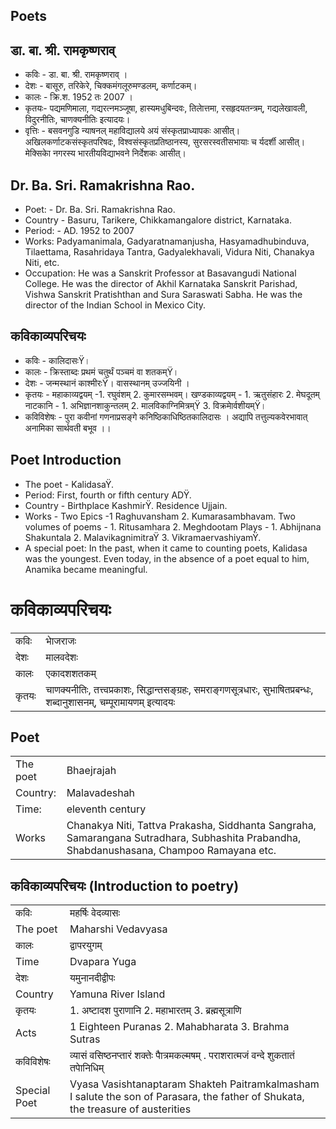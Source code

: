 ## Poets
## डा. बा. श्री. रामकृष्णराव्
* कविः - डा. बा. श्री. रामकृष्णराव् ।
* देशः - बासूरु, तरिकेरे, चिक्कमंगलूरुमण्डलम्, कर्णाटकम्।
* कालः - क्रि.श. 1952 तः 2007 ।
* कृतयः- पद्यमणिमाला, गद्यरत्नमञ्जूषा, हास्यमधुबिन्दवः, तिलाेत्तमा, रसहृदयतन्त्रम्, गद्यलेखावली, विदुरनीतिः, चाणक्यनीतिः इत्यादयः।
* वृत्तिः - बसवनगुडि न्याषनल् महाविद्यालये अयं संस्कृतप्राध्यापकः आसीत्। अखिलकर्णाटकसंस्कृतपरिषदः, विश्वसंस्कृतप्रतिष्ठानस्य, सुरसरस्वतीसभायाः च  र्यदर्शी आसीत्। मेक्सिकाे नगरस्य भारतीयविद्याभवने निर्देशकः आसीत्।
## Dr. Ba. Sri. Ramakrishna Rao.
* Poet: - Dr. Ba. Sri. Ramakrishna Rao.
* Country - Basuru, Tarikere, Chikkamangalore district, Karnataka.
* Period: - AD. 1952 to 2007
* Works: Padyamanimala, Gadyaratnamanjusha, Hasyamadhubinduva, Tilaettama, Rasahridaya Tantra, Gadyalekhavali, Vidura Niti, Chanakya Niti, etc.
* Occupation: He was a Sanskrit Professor at Basavangudi National College. He was the director of Akhil Karnataka Sanskrit Parishad, Vishwa Sanskrit Pratishthan and Sura Saraswati Sabha. He was the director of the Indian School in Mexico City.

## कविकाव्यपरिचयः
* कविः - कालिदासःŸ।
* कालः - क्रिस्ताब्दः प्रथमं चतुर्थं पञ्चमं वा  शतकम्Ÿ।
* देशः - जन्मस्थानं काश्मीरःŸ। वासस्थानम् उज्जयिनी ।
* कृतयः - महाकाव्यद्वयम् -1. रघुवंशम्  2. कुमारसम्भवम्। खण्डकाव्यद्वयम् - 1. ऋतुसंहारः 2. मेघदूतम्  नाटकानि - 1. अभिज्ञानशाकुन्तलम्  2. मालविकाग्निमित्रम्Ÿ 3. विक्रमाेर्वशीयम्Ÿ।
* कविविशेषः - पुरा कवीनां गणनाप्रसङ्गे कनिष्ठिकाधिष्ठितकालिदासः । अद्यापि तत्तुल्यकवेरभावात् अनामिका सार्थवती बभूव ।।
## Poet Introduction
* The poet - KalidasaŸ.
* Period: First, fourth or fifth century ADŸ.
* Country - Birthplace KashmirŸ. Residence Ujjain.
* Works - Two Epics -1 Raghuvansham 2. Kumarasambhavam. Two volumes of poems - 1. Ritusamhara 2. Meghdootam Plays - 1. Abhijnana Shakuntala 2. MalavikagnimitraŸ 3. VikramaervashiyamŸ.
* A special poet: In the past, when it came to counting poets, Kalidasa was the youngest. Even today, in the absence of a poet equal to him, Anamika became meaningful. 
# कविकाव्यपरिचयः
|||
|-|-|
| कविः | भाेजराजः |
| देशः | मालवदेशः |
| कालः | एकादशशतकम् |
| कृतयः| चाणक्यनीतिः, तत्त्वप्रकाशः,  सिद्धान्तसङ्ग्रहः, समराङ्गणसूत्रधारः, सुभाषितप्रबन्धः,  शब्दानुशासनम्, चम्पूरामायणम् इत्यादयः |
## Poet
|||
|-|-|
| The poet | Bhaejrajah |
| Country: | Malavadeshah |
| Time: | eleventh century |
| Works| Chanakya Niti, Tattva Prakasha, Siddhanta Sangraha, Samarangana Sutradhara, Subhashita Prabandha, Shabdanushasana, Champoo Ramayana etc. |
## कविकाव्यपरिचयः (Introduction to poetry)
|||
|-|-|
| कविः |महर्षिः वेदव्यासः |
| The poet |Maharshi Vedavyasa |
| कालः |द्वापरयुगम् |
| Time |Dvapara Yuga |
| देशः |यमुनानदीद्वीपः |
| Country |Yamuna River Island |
| कृतयः |1. अष्टादश पुराणानि 2. महाभारतम् 3. ब्रह्मसूत्राणि |
| Acts |1 Eighteen Puranas 2. Mahabharata 3. Brahma Sutras |
|कविविशेषः |व्यासं वसिष्ठनप्तारं शक्तेः पाैत्रमकल्मषम् . पराशरात्मजं वन्दे शुकतातं तपाेनिधिम् |
|Special Poet |Vyasa Vasishtanaptaram Shakteh Paitramkalmasham I salute the son of Parasara, the father of Shukata, the treasure of austerities
